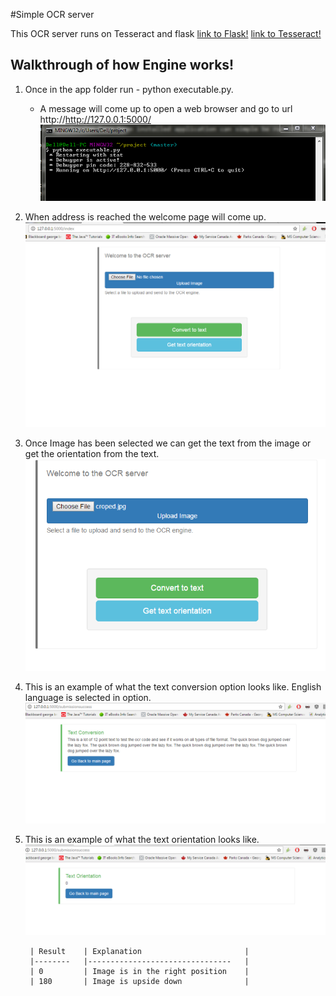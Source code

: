 #Simple OCR server

This OCR server runs on Tesseract and flask
[link to Flask!](http://flask.pocoo.org/)
[link to Tesseract!](https://github.com/tesseract-ocr/tesseract)


## Walkthrough of how Engine works!

1. Once in the app folder run - python executable.py.
	* A message will come up to open a web browser and go to url http://http://127.0.0.1:5000/
	  ![Welcome Message](https://github.com/ralle123/ocr/blob/master/images/Capture1.PNG)
2. When address is reached the welcome page will come up.
		![Welcome Page](https://github.com/ralle123/ocr/blob/master/images/Capture2.PNG)
3. Once Image has been selected we can get the text from the image or get the orientation from the text.
		![Welcome Page](https://github.com/ralle123/ocr/blob/master/images/Capture3.PNG)
4. This is an example of what the text conversion option looks like. English language is selected in option.
		![Welcome Page](https://github.com/ralle123/ocr/blob/master/images/Capture4.PNG)
5. This is an example of what the text orientation looks like.
		![Welcome Page](https://github.com/ralle123/ocr/blob/master/images/Capture5.PNG)

		| Result 	| Explanation                    	|
		|--------	|--------------------------------	|
		| 0      	| Image is in the right position 	|
		| 180    	| Image is upside down           	|   